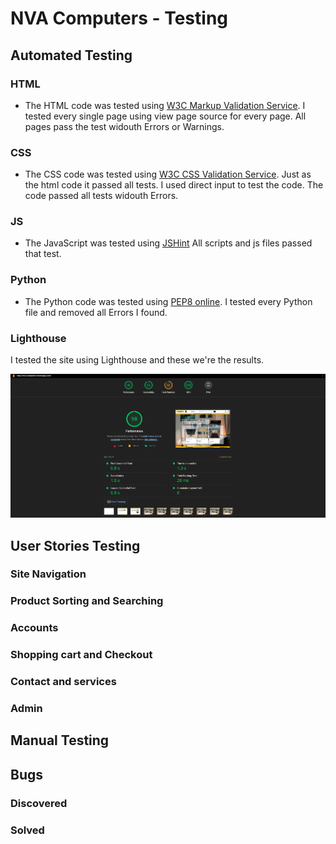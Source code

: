# NVA Computers - Testing

## Automated Testing

### HTML

- The HTML code was tested using [W3C Markup Validation Service](https://validator.w3.org/). I tested every single page using view page source for every page. 
All pages pass the test widouth Errors or Warnings.

### CSS

- The CSS code was tested using [W3C CSS Validation Service](https://jigsaw.w3.org/css-validator/). Just as the html code it passed all tests. I used direct input
to test the code. The code passed all tests widouth Errors.

### JS

- The JavaScript was tested using [JSHint](https://jshint.com/) All scripts and js files passed that test.

### Python

- The Python code was tested using [PEP8 online](http://pep8online.com/). I tested every Python file and removed all Errors I found.

### Lighthouse

I tested the site using Lighthouse and these we're the results.

![Lighthouse Results](/readme_media/lighthouse.png)

## User Stories Testing
### Site Navigation
### Product Sorting and Searching
### Accounts
### Shopping cart and Checkout
### Contact and services
### Admin
## Manual Testing
## Bugs
### Discovered 
### Solved